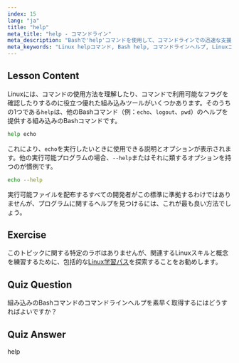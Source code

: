 ```yaml
---
index: 15
lang: "ja"
title: "help"
meta_title: "help - コマンドライン"
meta_description: "Bashで'help'コマンドを使用して、コマンドラインでの迅速な支援を得る方法を学びます。組み込みコマンドを理解し、Linuxプログラムのオプションを見つけます。"
meta_keywords: "Linux helpコマンド, Bash help, コマンドラインヘルプ, Linuxコマンド, Linux初心者, Linuxチュートリアル, Bashチュートリアル"
---
```


## Lesson Content

Linuxには、コマンドの使用方法を理解したり、コマンドで利用可能なフラグを確認したりするのに役立つ優れた組み込みツールがいくつかあります。そのうちの1つである`help`は、他のBashコマンド（例：`echo`、`logout`、`pwd`）のヘルプを提供する組み込みのBashコマンドです。

```bash
help echo
```

これにより、`echo`を実行したいときに使用できる説明とオプションが表示されます。他の実行可能プログラムの場合、`--help`またはそれに類するオプションを持つのが慣例です。

```bash
echo --help
```

実行可能ファイルを配布するすべての開発者がこの標準に準拠するわけではありませんが、プログラムに関するヘルプを見つけるには、これが最も良い方法でしょう。

## Exercise

このトピックに関する特定のラボはありませんが、関連するLinuxスキルと概念を練習するために、包括的な[Linux学習パス](https://labex.io/ja/learn/linux)を探索することをお勧めします。

## Quiz Question

組み込みのBashコマンドのコマンドラインヘルプを素早く取得するにはどうすればよいですか？

## Quiz Answer

help